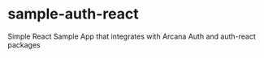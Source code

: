 # sample-auth-react
Simple React Sample App that integrates with Arcana Auth and auth-react packages
